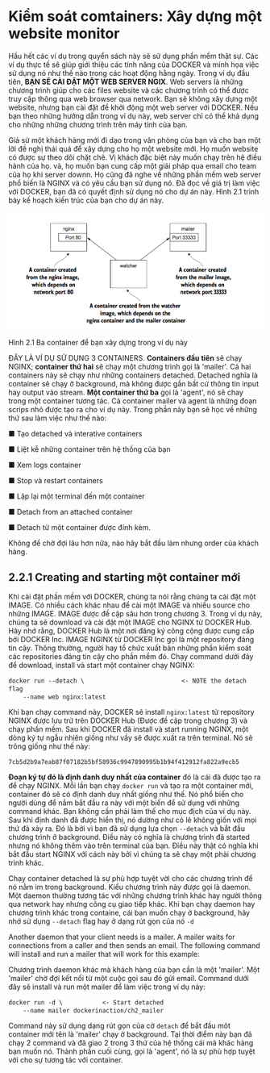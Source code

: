 # Kiểm soát comtainers: Xây dựng một website monitor

Hầu hết các ví dụ trong quyển sách này sẽ sử dụng phần mềm thật sự. Các ví dụ thực tế sẽ giúp giới thiệu các tính năng của DOCKER và minh họa việc sử dụng nó như thế nào trong các hoạt động hằng ngày. Trong ví dụ đầu tiên, **BẠN SẼ CÀI ĐẶT MỘT WEB SERVER NGIX**. Web servers là những chương trình giúp cho các files website và các chương trình có thể được truy cập thông qua web browser qua network. Bạn sẽ không xây dựng một website, nhưng bạn cài đặt để khởi động một web server với DOCKER. Nếu bạn theo những hướng dẫn trong ví dụ này, web server chỉ có thể khả dụng cho những những chương trình trên máy tính của bạn.

Giả sử một khách hàng mới đi dạo trong văn phòng của bạn và cho bạn một lời đề nghị thái quá để xây dựng cho họ một website mới. Họ muốn website có được sự theo dõi chặt chẽ. Vị khách đặc biệt này muốn chạy trên hệ điều hành của họ. và, họ muốn bạn cung cấp một giải pháp qua email cho team của họ khi server downn. Họ cũng đã nghe về những phần mềm web server phổ biến là NGINX và có yêu cầu bạn sử dụng nó. Đã đọc về giá trị làm việc với DOCKER, bạn đã có quyết định sử dụng nó cho dự án này. Hình 2.1 trình bày kế hoạch kiến trúc của bạn cho dự án này.

![](https://github.com/vuongmao/docker-in-action-vn/blob/master/asset/2.2-image-1.png)

Hình 2.1 Ba container để bạn xây dựng trong ví dụ này

ĐÂY LÀ VÍ DỤ SỬ DỤNG 3 CONTAINERS. **Containers đầu tiên** sẽ chạy NGINX; **container thứ hai** sẽ chạy một chương trình gọi là 'mailer'. Cả hai containers này sẽ chạy như những containers detached. Detached nghĩa là container sẽ chạy ở background, mà không được gắn bất cứ thông tin input hay output vào stream. **Một container thứ ba** gọi là 'agent', nó sẽ chay trong một container tương tác. Cả container mailer và agent là những đoạn scrips nhỏ được tạo ra cho ví dụ này. Trong phần này bạn sẽ học về những thứ sau làm việc như thế nào:

■ Tạo detached và interative containers

■ Liệt kễ những container trên hệ thống của bạn

■ Xem logs container

■ Stop và restart containers

■ Lặp lại một terminal đến một container

■ Detach from an attached container

■ Detach từ một container được đính kèm.

Không để chờ đợi lâu hơn nữa, nào hãy bắt đầu làm nhưng order của khách hàng.

## 2.2.1 Creating and starting một container mới

Khi cài đặt phần mềm với DOCKER, chúng ta nói rằng chúng ta cài đặt một IMAGE. Có nhiều cách khác nhau để cài một IMAGE và nhiều source cho những IMAGE. IMAGE được đề cập sâu hơn trong chương 3. Trong ví dụ này, chúng ta sẽ download và cài đặt một IMAGE cho NGINX từ DOCKER Hub. Hãy nhớ rằng, DOCKER Hub là một nơi đăng ký công cộng được cung cấp bởi DOCKER Inc. IMAGE NGINX từ DOCKER Inc gọi là một repository đáng tin cậy. Thông thường, người hay tổ chức xuất bản những phần kiểm soát các repositories đáng tin cậy cho phần mềm đó. Chạy command dưới đây để download, install và start một container chạy NGINX:

```
docker run --detach \                           <- NOTE the detach flag
    --name web nginx:latest
```

Khi bạn chạy command này, DOCKER sẽ install `nginx:latest` từ repository NGINX được lưu trữ trên DOCKER Hub (Được đề cập trong chương 3) và chạy phần mềm. Sau khi DOCKER đã install và start running NGINX, một dòng ký tự ngẫu nhiên giống như vầy sẽ được xuất ra trên terminal. Nó sẽ trông giống như thế này:

```
7cb5d2b9a7eab87f07182b5bf58936c9947890995b1b94f412912fa822a9ecb5
```

**Đoạn ký tự đó là định danh duy nhất của container** đó là cái đã được tạo ra để chạy NGINX. Mỗi lần bạn chạy `docker run` và tạo ra một container mới, container đó sẽ có định danh duy nhất giống như thế. Nó phổ biến cho người dùng để nắm bắt đầu ra này với một biến để sử dụng với những command khác. Bạn không cần phải làm thế cho mục địch của ví dụ này. Sau khi định danh đã được hiển thị, nó dường như có lẽ không giốn với mọi thứ đã xảy ra. Đó là bởi vì bạn đã sử dụng lựa chọn `--detach` và bắt đầu chương trình ở background. Điều này có nghĩa là chương trình đã started nhưng nó không thêm vào trên terminal của bạn. Điều này thật có nghĩa khi bắt đầu start NGINX với cách này bởi vì chúng ta sẽ chạy một phài chương trình khác.

Chạy container detached là sự phù hợp tuyệt vời cho các chương trình để nó nằm im trong background. Kiểu chương trình này được gọi là daemon. Một daemon thường tương tác với những chương trình khác hay người thông qua network hay nhưng công cụ giao tiếp khác. Khi bạn chạy daemon hay chương trình khác trong containe, cái bạn muốn chạy ở background, hãy nhớ sử dụng `--detach` flag hay ở dạng rút gọn của nó `-d`

Another daemon that your client needs is a mailer. A mailer waits for connections from a caller and then sends an email. The following command will install and run a mailer that will work for this example:

Chương trình daemon khác mà khách hàng của bạn cần là một 'mailer'. Một 'mailer' chờ đợi kết nối từ một cuộc gọi sau đó gửi email. Command dưới đây sẽ install và run một mailer để làm việc trong ví dụ này:

```
docker run -d \           <- Start detached
    --name mailer dockerinaction/ch2_mailer
```

Command này sử dụng dạng rút gọn của cờ `detach` để bắt đầu môt container mới tên là 'mailer' chạy ở background. Tại thời điểm này bạn đã chạy 2 command và đã giao 2 trong 3 thứ của hệ thống cái mà khác hàng bạn muốn nó. Thành phần cuối cùng, gọi là 'agent', nó là sự phù hợp tuyệt vời cho sự tương tác với container.
